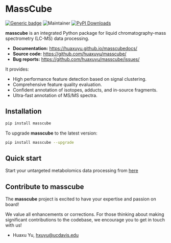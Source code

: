# MassCube

[![Generic badge](https://img.shields.io/badge/masscube-ver_1.0.17-%3CCOLOR%3E.svg)](https://github.com/huaxuyu/masscube/)
![Maintainer](https://img.shields.io/badge/maintainer-Huaxu_Yu-blue)
[![PyPI Downloads](https://img.shields.io/pypi/dm/bago.svg?label=PyPI%20downloads)](https://pypi.org/project/masscube/)

**masscube** is an integrated Python package for liquid chromatography-mass spectrometry (LC-MS) data processing.

- **Documentation:** https://huaxuyu.github.io/masscubedocs/
- **Source code:** https://github.com/huaxuyu/masscube/
- **Bug reports:** https://github.com/huaxuyu/masscube/issues/

It provides:

- High performance feature detection based on signal clustering.
- Comprehensive feature quality evaluation.
- Confident annotation of isotopes, adducts, and in-source fragments.
- Ultra-fast annotation of MS/MS spectra.

## Installation

```bash
pip install masscube
```

To upgrade **masscube** to the latest version:

```bash
pip install masscube --upgrade
```

## Quick start

Start your untargeted metabolomics data processing from [here](https://huaxuyu.github.io/masscubedocs/docs/quickstart/)

## Contribute to masscube

The **masscube** project is excited to have your expertise and passion on board!

We value all enhancements or corrections. For those thinking about making significant contributions to the codebase, we encourage you to get in touch with us!

- Huaxu Yu, hxuyu@ucdavis.edu
